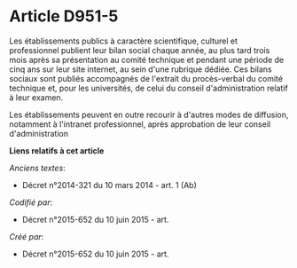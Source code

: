 # Article D951-5

Les établissements publics à caractère scientifique, culturel et professionnel publient leur bilan social chaque année, au
plus tard trois mois après sa présentation au comité technique et pendant une période de cinq ans sur leur site internet, au
sein d'une rubrique dédiée. Ces bilans sociaux sont publiés accompagnés de l'extrait du procès-verbal du comité technique et,
pour les universités, de celui du conseil d'administration relatif à leur examen.

Les établissements peuvent en outre recourir à d'autres modes de diffusion, notamment à l'intranet professionnel, après
approbation de leur conseil d'administration

**Liens relatifs à cet article**

_Anciens textes_:

  - Décret n°2014-321 du 10 mars 2014 - art. 1 (Ab)

_Codifié par_:

  - Décret n°2015-652 du 10 juin 2015 - art.

_Créé par_:

  - Décret n°2015-652 du 10 juin 2015 - art.

